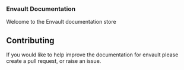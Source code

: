 ### Envault Documentation
Welcome to the Envault documentation store

## Contributing
If you would like to help improve the documentation for envault please create a pull request, or raise an issue.
